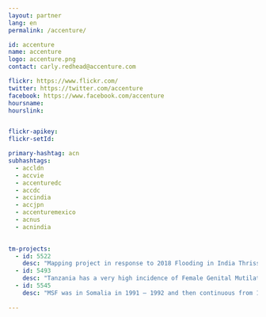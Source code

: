 ```yaml
---
layout: partner
lang: en
permalink: /accenture/

id: accenture
name: accenture
logo: accenture.png
contact: carly.redhead@accenture.com

flickr: https://www.flickr.com/
twitter: https://twitter.com/accenture
facebook: https://www.facebook.com/accenture
hoursname:
hourslink:


flickr-apikey:
flickr-setId:

primary-hashtag: acn
subhashtags:
  - accldn
  - accvie
  - accenturedc
  - accdc
  - accindia
  - accjpn
  - accenturemexico
  - acnus
  - acnindia
  

tm-projects:
  - id: 5522
    desc: "Mapping project in response to 2018 Flooding in India Thrissur , Kerala, India Building Footprint Improvement."
  - id: 5493
    desc: "Tanzania has a very high incidence of Female Genital Mutilation, extreme poverty, early marriage and Gender Based Violence. NGOs on the ground need better maps to facilitate their outreach work and protect girls at risk of FGM. The Missing Maps project aims to map the most vulnerable places in the world (affected by humanitarian crises: disease epidemics, conflict, natural disasters, poverty, environmental crises). Building on HOT's disaster preparedness projects, the Missing Maps tasks facilitate pre-emptive mapping of priority countries to better facilitate disaster response, medical activities and resource allocation when crises occur."
  - id: 5545
    desc: "MSF was in Somalia in 1991 – 1992 and then continuous from 1997 until 2013 before the decision to pull MSF out of Somalia due to the deteriorating security conditions. In 2016, MSF decided on a model of re-entry into Somalia where a single MSF-Somalia mission coordination team based in Nairobi visit projects sites during short in and out visits. MSF-Somalia began activities during May 2017 in Mudug Regional Hospital (MRH), Galkayo North, in Somalia’s Puntland region, in collaboration with the Ministry of Health. The first activity was supporting the therapeutic feeding program, followed by OPD paediatrics and IPD paediatrics in June 2017. Now MSF-Somalia is supporting with stabilization in the emergency room, TB OPD & IPD services and MSF supported Ministry of Health mobile clinic outreach activities. The mobile clinics provide weekly outpatient consultation, immunization, nutrition screening and referrals, in each of the 23 refugee camps in Galkayo North. For security reasons MSF teams are limited to the hospital site, limiting regular contact with the community as well as the ability to implement non-GIS based sampling methods. Using GIS methods and your help, we would like to map households in each of the 23 IDP camps in MSF’s catchment in order to implement a representative survey across the population. The planned survey is a comprehensive mixed method study to determine the most urgent health, nutrition and humanitarian needs for programming and more efficient use of resources. The results of the survey will be used in the overall strategy of MSF-Somalia programs in North Galkayo and for advocating on behalf of the population, and lobby where needed with other actors. The survey is planned to take place during December 2018."
    
---
```

